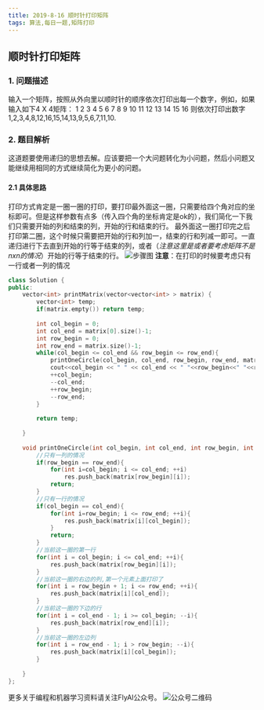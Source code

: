 ```yaml
---
title: 2019-8-16 顺时针打印矩阵
tags: 算法,每日一题,矩阵打印
---
```


## 顺时针打印矩阵

### 1. 问题描述
输入一个矩阵，按照从外向里以顺时针的顺序依次打印出每一个数字，例如，如果输入如下4 X 4矩阵： 1 2 3 4 5 6 7 8 9 10 11 12 13 14 15 16 则依次打印出数字1,2,3,4,8,12,16,15,14,13,9,5,6,7,11,10.

### 2. 题目解析
这道题要使用递归的思想去解。应该要把一个大问题转化为小问题，然后小问题又能继续用相同的方式继续简化为更小的问题。
#### 2.1 具体思路
打印方式肯定是一圈一圈的打印，要打印最外面这一圈，只需要给四个角对应的坐标即可。但是这样参数有点多（传入四个角的坐标肯定是ok的），我们简化一下我们只需要开始的列和结束的列，开始的行和结束的行。
最外面这一圈打印完之后打印第二圈，这个时候只需要把开始的行和列加一，结束的行和列减一即可。一直递归进行下去直到开始的行等于结束的列，或者（*注意这里是或者要考虑矩阵不是nxn的情况*）开始的行等于结束的行。
![步骤图](http://pwfic6399.bkt.clouddn.com/wechat/daily_topic/8_16/%E9%A1%BA%E6%97%B6%E9%92%88%E6%89%93%E5%8D%B0%E7%9F%A9%E9%98%B5.jpg?imageView2/0/q/75|watermark/2/text/d3NoYW93/font/YXJpYWw=/fontsize/400/fill/I0NBQkFDQQ==/dissolve/73/gravity/SouthEast/dx/10/dy/10|imageslim)
**注意**：在打印的时候要考虑只有一行或者一列的情况

``` C++
class Solution {
public:
    vector<int> printMatrix(vector<vector<int> > matrix) {
        vector<int> temp;
        if(matrix.empty()) return temp;
        
        int col_begin = 0;
        int col_end = matrix[0].size()-1;
        int row_begin = 0;
        int row_end = matrix.size()-1;
        while(col_begin <= col_end && row_begin <= row_end){
            printOneCircle(col_begin, col_end, row_begin, row_end, matrix, temp);
            cout<<col_begin << " " << col_end << " "<<row_begin<<" "<<row_end<<endl;
            ++col_begin;
            --col_end;
            ++row_begin;
            --row_end;
        }
        
        return temp;
        
    }
    
    void printOneCircle(int col_begin, int col_end, int row_begin, int row_end, vector<vector<int> >& matrix, vector<int>& res){
        //只有一列的情况
        if(row_begin == row_end){
            for(int i=col_begin; i <= col_end; ++i)
                res.push_back(matrix[row_begin][i]);
            return;
        }
        //只有一行的情况
        if(col_begin == col_end){
            for(int i=row_begin; i <= row_end; ++i){
                res.push_back(matrix[i][col_begin]);
            }
            return;
        }
        //当前这一圈的第一行
        for(int i = col_begin; i <= col_end; ++i){
            res.push_back(matrix[row_begin][i]);
        }
        //当前这一圈的右边的列,第一个元素上面打印了
        for(int i = row_begin + 1; i <= row_end; ++i){
            res.push_back(matrix[i][col_end]);
        }
        //当前这一圈的下边的行
        for(int i = col_end - 1; i >= col_begin; --i){
            res.push_back(matrix[row_end][i]);
        }
        //当前这一圈的左边列
        for(int i = row_end - 1; i > row_begin; --i){
            res.push_back(matrix[i][col_begin]);
        }
        
    }
};
```

更多关于编程和机器学习资料请关注FlyAI公众号。
![公众号二维码][1]

  [1]: http://pwfic6399.bkt.clouddn.com/wechat/%E5%85%AC%E4%BC%97%E5%8F%B7%E5%8F%B7%E4%BA%8C%E7%BB%B4%E7%A0%81.jpg
